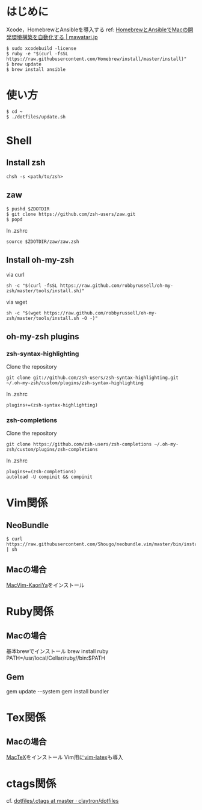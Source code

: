 # はじめに

Xcode，HomebrewとAnsibleを導入する
ref: [HomebrewとAnsibleでMacの開発環境構築を自動化する | mawatari.jp](http://mawatari.jp/archives/mac-provisioning-by-homebrew-and-ansible)

    $ sudo xcodebuild -license
    $ ruby -e "$(curl -fsSL https://raw.githubusercontent.com/Homebrew/install/master/install)"
    $ brew update
    $ brew install ansible

# 使い方

    $ cd ~
    $ ./dotfiles/update.sh

# Shell

## Install zsh

    chsh -s <path/to/zsh>

## zaw

    $ pushd $ZDOTDIR
    $ git clone https://github.com/zsh-users/zaw.git
    $ popd

In .zshrc

    source $ZDOTDIR/zaw/zaw.zsh

## Install oh-my-zsh

via curl

    sh -c "$(curl -fsSL https://raw.github.com/robbyrussell/oh-my-zsh/master/tools/install.sh)"

via wget

    sh -c "$(wget https://raw.github.com/robbyrussell/oh-my-zsh/master/tools/install.sh -O -)"

## oh-my-zsh plugins

### zsh-syntax-highlighting

Clone the repository

    git clone git://github.com/zsh-users/zsh-syntax-highlighting.git ~/.oh-my-zsh/custom/plugins/zsh-syntax-highlighting

In .zshrc

    plugins+=(zsh-syntax-highlighting)

### zsh-completions 

Clone the repository

    git clone https://github.com/zsh-users/zsh-completions ~/.oh-my-zsh/custom/plugins/zsh-completions

In .zshrc

    plugins+=(zsh-completions)
    autoload -U compinit && compinit

# Vim関係

## NeoBundle

    $ curl https://raw.githubusercontent.com/Shougo/neobundle.vim/master/bin/install.sh | sh

## Macの場合

[MacVim-KaoriYa](https://github.com/splhack/macvim-kaoriya)をインストール

# Ruby関係

## Macの場合

基本brewでインストール
brew install ruby
PATH=/usr/local/Cellar/ruby/<ruby version>/bin:$PATH

## Gem

gem update --system
gem install bundler

# Tex関係

## Macの場合

[MacTeX](https://www.tug.org/mactex/)をインストール
Vim用に[vim-latex](https://github.com/vim-latex/vim-latex)も導入

# ctags関係

cf. [dotfiles/.ctags at master · claytron/dotfiles](https://github.com/claytron/dotfiles/blob/master/.ctags)
